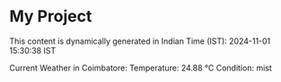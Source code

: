 # My Project

This content is dynamically generated in Indian Time (IST): 2024-11-01 15:30:38 IST


Current Weather in Coimbatore:
Temperature: 24.88 °C
Condition: mist
